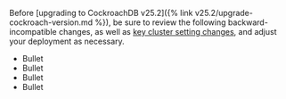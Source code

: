 Before [upgrading to CockroachDB v25.2]({% link v25.2/upgrade-cockroach-version.md %}), be sure to review the following backward-incompatible changes, as well as [key cluster setting changes](#v25-2-0-cluster-settings), and adjust your deployment as necessary.

- Bullet
- Bullet
- Bullet
- Bullet

[#]: https://github.com/cockroachdb/cockroach/pull/
[#]: https://github.com/cockroachdb/cockroach/pull/
[#]: https://github.com/cockroachdb/cockroach/pull/
[#]: https://github.com/cockroachdb/cockroach/pull/
